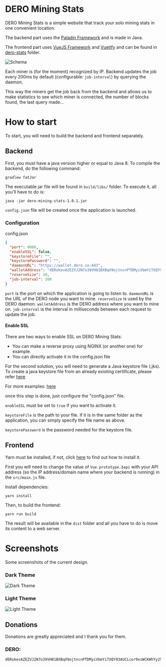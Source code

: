 ﻿
# DERO Mining Stats

DERO Mining Stats is a simple website that track your solo mining stats in one convenient location.

The backend part uses the [Paladin Framework](https://github.com/paladin-framework/paladin) and is made in Java.

The frontend part uses [VueJS Framework](https://vuejs.org/) and [Vuetify](https://vuetifyjs.com) and can be found in [dero-stats](https://github.com/Slixe/dero-mining-stats/tree/master/dero-stats) folder.

![Schema](https://i.imgur.com/uyBNb12.png)

Each miner is (for the moment) recognized by IP.
Backend updates the job every 200ms by default (configurable: `job-interval`) by querying the daemon.

This way the miners get the job back from the backend and allows us to make statistics to see which miner is connected, the number of blocks found, the last query made...

# How to start
To start, you will need to build the backend and frontend separately.

## Backend
First, you must have a java version higher or equal to Java 8.
To compile the backend, do the following command:
```
gradlew fatJar
```
The executable jar file will be found in `build/libs/` folder.
To execute it, all you'll have to do is:
```
java -jar dero-mining-stats-1.0.1.jar
```

 `config.json` file will be created once the application is launched. 

### Configuration
config.json
```json
{
  "port": 8080,
  "enableSSL": false,
  "keystoreFile": "",
  "keystorePassword": "",
  "daemonURL": "https://wallet.dero.io:443",
  "walletAddress": "dERokevAZEZVJ2N7o39VH81BXBqX9ojtncnPTDMyiVbmYiTXQY93AUCLcor9xsWCKWhYy25ja89ikZWXWab9kXRB7LYfUmbQyS",
  "reserveSize": 10,
  "job-interval": 200
}
```

`port` is the port on which the application is going to listen to.
`daemonURL` is the URL of the DERO node you want to mine.
`reserveSize` is used by the DERO daemon.
`walletAddress` is the DERO address where you want to mine on.
`job-interval` is the interval in milliseconds between each request to update the job.

#### Enable SSL
There are two ways to enable SSL on DERO Mining Stats:
- You can make a reverse proxy using NGINX (or another one) for example.
- You can directly activate it in the config.json file

For the second solution, you will need to generate a Java keystore file (.jks).
To create a java keystore file from an already existing certificate, please refer [here](https://stackoverflow.com/questions/906402/how-to-import-an-existing-x-509-certificate-and-private-key-in-java-keystore-to)

For more examples: [here](https://www.javacodegeeks.com/2014/07/java-keystore-tutorial.html)

once this step is done, just configure the "config.json" file.

`enableSSL` must be set to `true` if you want to activate it.

`keystoreFile` is the path to your file. If it is in the same folder as the application, you can simply specify the file name as above.

`keystorePassword` is the password needed for the keystore file.

## Frontend
Yarn must be installed, if not, click [here](https://classic.yarnpkg.com/en/docs/install/) to find out how to install it.

First you will need to change the value of `Vue.prototype.$api` with your API address (so the IP address/domain name where your backend is running) in the `src/main.js` file.

Install dependencies:
```
yarn install
```

Then, to build the frontend:
```
yarn run build
```
The result will be available in the `dist` folder and all you have to do is move its content to a web server.

# Screenshots
Some screenshots of the current design.

### Dark Theme
![Dark Theme](https://forum.dero.io/uploads/default/original/1X/e4e7d23eae90b08fe26954ad9efed67972851717.png)

### Light Theme
![Light Theme](https://forum.dero.io/uploads/default/original/1X/ed3247f6cb45c8a651bfd8014671b6d874d50c17.png)

## Donations
Donations are greatly appreciated and I thank you for them.
### DERO:
```
dERokevAZEZVJ2N7o39VH81BXBqX9ojtncnPTDMyiVbmYiTXQY93AUCLcor9xsWCKWhYy25ja89ikZWXWab9kXRB7LYfUmbQyS
```

